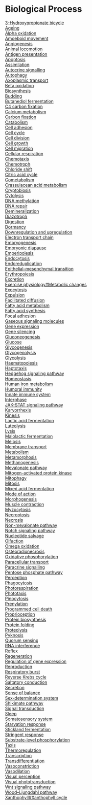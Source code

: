 # Biological Process
[3-Hydroxypropionate bicycle](https://en.wikipedia.org/wiki/3-Hydroxypropionate_bicycle)<br>
[Ageing](https://en.wikipedia.org/wiki/Ageing)<br>
[Alpha oxidation](https://en.wikipedia.org/wiki/Alpha_oxidation)<br>
[Amoeboid movement](https://en.wikipedia.org/wiki/Amoeboid_movement)<br>
[Angiogenesis](https://en.wikipedia.org/wiki/Angiogenesis)<br>
[Animal locomotion](https://en.wikipedia.org/wiki/Animal_locomotion)<br>
[Antigen presentation](https://en.wikipedia.org/wiki/Antigen_presentation)<br>
[Apoptosis](https://en.wikipedia.org/wiki/Apoptosis)<br>
[Assimilation](https://en.wikipedia.org/wiki/Assimilation_(biology))<br>
[Autocrine signalling](https://en.wikipedia.org/wiki/Autocrine_signalling)<br>
[Autophagy](https://en.wikipedia.org/wiki/Autophagy)<br>
[Axoplasmic transport](https://en.wikipedia.org/wiki/Axoplasmic_transport)<br>
[Beta oxidation](https://en.wikipedia.org/wiki/Beta_oxidation)<br>
[Biosynthesis](https://en.wikipedia.org/wiki/Biosynthesis)<br>
[Budding](https://en.wikipedia.org/wiki/Budding)<br>
[Butanediol fermentation](https://en.wikipedia.org/wiki/Butanediol_fermentation)<br>
[C4 carbon fixation](https://en.wikipedia.org/wiki/C4_carbon_fixation)<br>
[Calcium metabolism](https://en.wikipedia.org/wiki/Calcium_metabolism)<br>
[Carbon fixation](https://en.wikipedia.org/wiki/Carbon_fixation)<br>
[Catabolism](https://en.wikipedia.org/wiki/Catabolism)<br>
[Cell adhesion](https://en.wikipedia.org/wiki/Cell_adhesion)<br>
[Cell cycle](https://en.wikipedia.org/wiki/Cell_cycle)<br>
[Cell division](https://en.wikipedia.org/wiki/Cell_division)<br>
[Cell growth](https://en.wikipedia.org/wiki/Cell_growth)<br>
[Cell migration](https://en.wikipedia.org/wiki/Cell_migration)<br>
[Cellular respiration](https://en.wikipedia.org/wiki/Cellular_respiration)<br>
[Chemotaxis](https://en.wikipedia.org/wiki/Chemotaxis)<br>
[Chemotroph](https://en.wikipedia.org/wiki/Chemotroph)<br>
[Chloride shift](https://en.wikipedia.org/wiki/Chloride_shift)<br>
[Citric acid cycle](https://en.wikipedia.org/wiki/Citric_acid_cycle)<br>
[Cometabolism](https://en.wikipedia.org/wiki/Cometabolism)<br>
[Crassulacean acid metabolism](https://en.wikipedia.org/wiki/Crassulacean_acid_metabolism)<br>
[Cryptobiosis](https://en.wikipedia.org/wiki/Cryptobiosis)<br>
[Cytolysis](https://en.wikipedia.org/wiki/Cytolysis)<br>
[DNA methylation](https://en.wikipedia.org/wiki/DNA_methylation)<br>
[DNA repair](https://en.wikipedia.org/wiki/DNA_repair)<br>
[Demineralization](https://en.wikipedia.org/wiki/Demineralization_(physiology))<br>
[Diazotroph](https://en.wikipedia.org/wiki/Diazotroph)<br>
[Digestion](https://en.wikipedia.org/wiki/Digestion)<br>
[Dormancy](https://en.wikipedia.org/wiki/Dormancy)<br>
[Downregulation and upregulation](https://en.wikipedia.org/wiki/Downregulation_and_upregulation)<br>
[Electron transport chain](https://en.wikipedia.org/wiki/Electron_transport_chain)<br>
[Embryogenesis](https://en.wikipedia.org/wiki/Embryogenesis)<br>
[Embryonic diapause](https://en.wikipedia.org/wiki/Embryonic_diapause)<br>
[Emperipolesis](https://en.wikipedia.org/wiki/Emperipolesis)<br>
[Endocytosis](https://en.wikipedia.org/wiki/Endocytosis)<br>
[Endoreduplication](https://en.wikipedia.org/wiki/Endoreduplication)<br>
[Epithelial–mesenchymal transition](https://en.wikipedia.org/wiki/Epithelial%E2%80%93mesenchymal_transition)<br>
[Erythropoiesis](https://en.wikipedia.org/wiki/Erythropoiesis)<br>
[Excretion](https://en.wikipedia.org/wiki/Excretion)<br>
[Exercise physiology#Metabolic changes](https://en.wikipedia.org/wiki/Exercise_physiology#Metabolic_changes)<br>
[Exocytosis](https://en.wikipedia.org/wiki/Exocytosis)<br>
[Expulsion](https://en.wikipedia.org/wiki/Expulsion)<br>
[Facilitated diffusion](https://en.wikipedia.org/wiki/Facilitated_diffusion)<br>
[Fatty acid metabolism](https://en.wikipedia.org/wiki/Fatty_acid_metabolism)<br>
[Fatty acid synthesis](https://en.wikipedia.org/wiki/Fatty_acid_synthesis)<br>
[Focal adhesion](https://en.wikipedia.org/wiki/Focal_adhesion)<br>
[Gaseous signaling molecules](https://en.wikipedia.org/wiki/Gaseous_signaling_molecules)<br>
[Gene expression](https://en.wikipedia.org/wiki/Gene_expression)<br>
[Gene silencing](https://en.wikipedia.org/wiki/Gene_silencing)<br>
[Gluconeogenesis](https://en.wikipedia.org/wiki/Gluconeogenesis)<br>
[Glucose](https://en.wikipedia.org/wiki/Glucose)<br>
[Glycogenesis](https://en.wikipedia.org/wiki/Glycogenesis)<br>
[Glycogenolysis](https://en.wikipedia.org/wiki/Glycogenolysis)<br>
[Glycolysis](https://en.wikipedia.org/wiki/Glycolysis)<br>
[Haematopoiesis](https://en.wikipedia.org/wiki/Haematopoiesis)<br>
[Haptotaxis](https://en.wikipedia.org/wiki/Haptotaxis)<br>
[Hedgehog signaling pathway](https://en.wikipedia.org/wiki/Hedgehog_signaling_pathway)<br>
[Homeostasis](https://en.wikipedia.org/wiki/Homeostasis)<br>
[Human iron metabolism](https://en.wikipedia.org/wiki/Human_iron_metabolism)<br>
[Humoral immunity](https://en.wikipedia.org/wiki/Humoral_immunity)<br>
[Innate immune system](https://en.wikipedia.org/wiki/Innate_immune_system)<br>
[Interphase](https://en.wikipedia.org/wiki/Interphase)<br>
[JAK-STAT signaling pathway](https://en.wikipedia.org/wiki/JAK-STAT_signaling_pathway)<br>
[Karyorrhexis](https://en.wikipedia.org/wiki/Karyorrhexis)<br>
[Kinesis](https://en.wikipedia.org/wiki/Kinesis_(biology))<br>
[Lactic acid fermentation](https://en.wikipedia.org/wiki/Lactic_acid_fermentation)<br>
[Luteolysis](https://en.wikipedia.org/wiki/Luteolysis)<br>
[Lysis](https://en.wikipedia.org/wiki/Lysis)<br>
[Malolactic fermentation](https://en.wikipedia.org/wiki/Malolactic_fermentation)<br>
[Meiosis](https://en.wikipedia.org/wiki/Meiosis)<br>
[Membrane transport](https://en.wikipedia.org/wiki/Membrane_transport)<br>
[Metabolism](https://en.wikipedia.org/wiki/Metabolism)<br>
[Metamorphosis](https://en.wikipedia.org/wiki/Metamorphosis)<br>
[Methanogenesis](https://en.wikipedia.org/wiki/Methanogenesis)<br>
[Mevalonate pathway](https://en.wikipedia.org/wiki/Mevalonate_pathway)<br>
[Mitogen-activated protein kinase](https://en.wikipedia.org/wiki/Mitogen-activated_protein_kinase)<br>
[Mitophagy](https://en.wikipedia.org/wiki/Mitophagy)<br>
[Mitosis](https://en.wikipedia.org/wiki/Mitosis)<br>
[Mixed acid fermentation](https://en.wikipedia.org/wiki/Mixed_acid_fermentation)<br>
[Mode of action](https://en.wikipedia.org/wiki/Mode_of_action)<br>
[Morphogenesis](https://en.wikipedia.org/wiki/Morphogenesis)<br>
[Muscle contraction](https://en.wikipedia.org/wiki/Muscle_contraction)<br>
[Myzocytosis](https://en.wikipedia.org/wiki/Myzocytosis)<br>
[Necroptosis](https://en.wikipedia.org/wiki/Necroptosis)<br>
[Necrosis](https://en.wikipedia.org/wiki/Necrosis)<br>
[Non-mevalonate pathway](https://en.wikipedia.org/wiki/Non-mevalonate_pathway)<br>
[Notch signaling pathway](https://en.wikipedia.org/wiki/Notch_signaling_pathway)<br>
[Nucleotide salvage](https://en.wikipedia.org/wiki/Nucleotide_salvage)<br>
[Olfaction](https://en.wikipedia.org/wiki/Olfaction)<br>
[Omega oxidation](https://en.wikipedia.org/wiki/Omega_oxidation)<br>
[Osteoradionecrosis](https://en.wikipedia.org/wiki/Osteoradionecrosis)<br>
[Oxidative phosphorylation](https://en.wikipedia.org/wiki/Oxidative_phosphorylation)<br>
[Paracellular transport](https://en.wikipedia.org/wiki/Paracellular_transport)<br>
[Paracrine signalling](https://en.wikipedia.org/wiki/Paracrine_signalling)<br>
[Pentose phosphate pathway](https://en.wikipedia.org/wiki/Pentose_phosphate_pathway)<br>
[Perception](https://en.wikipedia.org/wiki/Perception)<br>
[Phagocytosis](https://en.wikipedia.org/wiki/Phagocytosis)<br>
[Photorespiration](https://en.wikipedia.org/wiki/Photorespiration)<br>
[Phototaxis](https://en.wikipedia.org/wiki/Phototaxis)<br>
[Pinocytosis](https://en.wikipedia.org/wiki/Pinocytosis)<br>
[Prenylation](https://en.wikipedia.org/wiki/Prenylation)<br>
[Programmed cell death](https://en.wikipedia.org/wiki/Programmed_cell_death)<br>
[Proprioception](https://en.wikipedia.org/wiki/Proprioception)<br>
[Protein biosynthesis](https://en.wikipedia.org/wiki/Protein_biosynthesis)<br>
[Protein folding](https://en.wikipedia.org/wiki/Protein_folding)<br>
[Proteolysis](https://en.wikipedia.org/wiki/Proteolysis)<br>
[Pyknosis](https://en.wikipedia.org/wiki/Pyknosis)<br>
[Quorum sensing](https://en.wikipedia.org/wiki/Quorum_sensing)<br>
[RNA interference](https://en.wikipedia.org/wiki/RNA_interference)<br>
[Reflex](https://en.wikipedia.org/wiki/Reflex)<br>
[Regeneration](https://en.wikipedia.org/wiki/Regeneration_(biology))<br>
[Regulation of gene expression](https://en.wikipedia.org/wiki/Regulation_of_gene_expression)<br>
[Reproduction](https://en.wikipedia.org/wiki/Reproduction)<br>
[Respiratory burst](https://en.wikipedia.org/wiki/Respiratory_burst)<br>
[Reverse Krebs cycle](https://en.wikipedia.org/wiki/Reverse_Krebs_cycle)<br>
[Saltatory conduction](https://en.wikipedia.org/wiki/Saltatory_conduction)<br>
[Secretion](https://en.wikipedia.org/wiki/Secretion)<br>
[Sense of balance](https://en.wikipedia.org/wiki/Sense_of_balance)<br>
[Sex-determination system](https://en.wikipedia.org/wiki/Sex-determination_system)<br>
[Shikimate pathway](https://en.wikipedia.org/wiki/Shikimate_pathway)<br>
[Signal transduction](https://en.wikipedia.org/wiki/Signal_transduction)<br>
[Sleep](https://en.wikipedia.org/wiki/Sleep)<br>
[Somatosensory system](https://en.wikipedia.org/wiki/Somatosensory_system)<br>
[Starvation response](https://en.wikipedia.org/wiki/Starvation_response)<br>
[Stickland fermentation](https://en.wikipedia.org/wiki/Stickland_fermentation)<br>
[Stringent response](https://en.wikipedia.org/wiki/Stringent_response)<br>
[Substrate-level phosphorylation](https://en.wikipedia.org/wiki/Substrate-level_phosphorylation)<br>
[Taxis](https://en.wikipedia.org/wiki/Taxis)<br>
[Thermoregulation](https://en.wikipedia.org/wiki/Thermoregulation)<br>
[Transcription](https://en.wikipedia.org/wiki/Transcription_(biology))<br>
[Transdifferentiation](https://en.wikipedia.org/wiki/Transdifferentiation)<br>
[Vasoconstriction](https://en.wikipedia.org/wiki/Vasoconstriction)<br>
[Vasodilation](https://en.wikipedia.org/wiki/Vasodilation)<br>
[Visual perception](https://en.wikipedia.org/wiki/Visual_perception)<br>
[Visual phototransduction](https://en.wikipedia.org/wiki/Visual_phototransduction)<br>
[Wnt signaling pathway](https://en.wikipedia.org/wiki/Wnt_signaling_pathway)<br>
[Wood–Ljungdahl pathway](https://en.wikipedia.org/wiki/Wood%E2%80%93Ljungdahl_pathway)<br>
[Xanthophyll#Xanthophyll cycle](https://en.wikipedia.org/wiki/Xanthophyll#Xanthophyll_cycle)<br>
